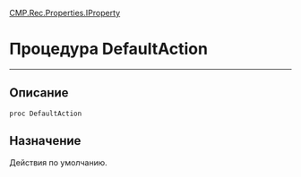 ﻿---
Link: CMP.Rec.Properties.IProperty.@DefaultAction
---

<!---  Навигация
[Имя проекта](#) :
-->
[CMP.Rec.Properties.IProperty](Default)

# Процедура DefaultAction
---

## Описание

    proc DefaultAction

<!--
## Аргументы{#Args}

### Аргумент1

Описание аргумента 1
-->

## Назначение

Действия по умолчанию.

<!--
## Пример

    DefaultAction...
-->

